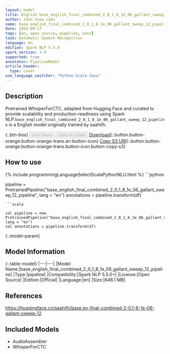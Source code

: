 ```yaml
---
layout: model
title: English base_english_final_combined_2_0_1_8_1e_06_gallant_sweep_12_pipeline pipeline WhisperForCTC from saahith
author: John Snow Labs
name: base_english_final_combined_2_0_1_8_1e_06_gallant_sweep_12_pipeline
date: 2024-09-17
tags: [en, open_source, pipeline, onnx]
task: Automatic Speech Recognition
language: en
edition: Spark NLP 5.5.0
spark_version: 3.0
supported: true
annotator: PipelineModel
article_header:
  type: cover
use_language_switcher: "Python-Scala-Java"
---
```


## Description

Pretrained WhisperForCTC, adapted from Hugging Face and curated to provide scalability and production-readiness using Spark NLP.`base_english_final_combined_2_0_1_8_1e_06_gallant_sweep_12_pipeline` is a English model originally trained by saahith.

{:.btn-box}
<button class="button button-orange" disabled>Live Demo</button>
<button class="button button-orange" disabled>Open in Colab</button>
[Download](https://s3.amazonaws.com/auxdata.johnsnowlabs.com/public/models/base_english_final_combined_2_0_1_8_1e_06_gallant_sweep_12_pipeline_en_5.5.0_3.0_1726569851362.zip){:.button.button-orange.button-orange-trans.arr.button-icon}
[Copy S3 URI](s3://auxdata.johnsnowlabs.com/public/models/base_english_final_combined_2_0_1_8_1e_06_gallant_sweep_12_pipeline_en_5.5.0_3.0_1726569851362.zip){:.button.button-orange.button-orange-trans.button-icon.button-copy-s3}

## How to use



<div class="tabs-box" markdown="1">
{% include programmingLanguageSelectScalaPythonNLU.html %}
```python

pipeline = PretrainedPipeline("base_english_final_combined_2_0_1_8_1e_06_gallant_sweep_12_pipeline", lang = "en")
annotations =  pipeline.transform(df)   

```
```scala

val pipeline = new PretrainedPipeline("base_english_final_combined_2_0_1_8_1e_06_gallant_sweep_12_pipeline", lang = "en")
val annotations = pipeline.transform(df)

```
</div>

{:.model-param}
## Model Information

{:.table-model}
|---|---|
|Model Name:|base_english_final_combined_2_0_1_8_1e_06_gallant_sweep_12_pipeline|
|Type:|pipeline|
|Compatibility:|Spark NLP 5.5.0+|
|License:|Open Source|
|Edition:|Official|
|Language:|en|
|Size:|646.1 MB|

## References

https://huggingface.co/saahith/base.en-final-combined-2-0.1-8-1e-06-gallant-sweep-12

## Included Models

- AudioAssembler
- WhisperForCTC